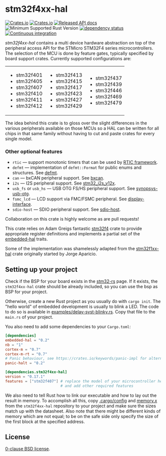 stm32f4xx-hal
=============

[![Crates.io](https://img.shields.io/crates/d/stm32f4xx-hal.svg)](https://crates.io/crates/stm32f4xx-hal)
[![Crates.io](https://img.shields.io/crates/v/stm32f4xx-hal.svg)](https://crates.io/crates/stm32f4xx-hal)
[![Released API docs](https://docs.rs/stm32f4xx-hal/badge.svg)](https://docs.rs/stm32f4xx-hal)
![Minimum Supported Rust Version](https://img.shields.io/badge/rustc-1.60+-blue.svg)
[![dependency status](https://deps.rs/repo/github/stm32-rs/stm32f4xx-hal/status.svg)](https://deps.rs/repo/github/stm32-rs/stm32f4xx-hal)
[![Continuous integration](https://github.com/stm32-rs/stm32f4xx-hal/workflows/Continuous%20integration/badge.svg)](https://github.com/stm32-rs/stm32f4xx-hal)

_stm32f4xx-hal_ contains a multi device hardware abstraction on top of the
peripheral access API for the STMicro STM32F4 series microcontrollers. The
selection of the MCU is done by feature gates, typically specified by board
support crates. Currently supported configurations are:

<table>
<tr>
<td>

* stm32f401
* stm32f405
* stm32f407
* stm32f410
* stm32f411
* stm32f412
<td>

* stm32f413
* stm32f415
* stm32f417
* stm32f423
* stm32f427
* stm32f429
<td>

* stm32f437
* stm32f439
* stm32f446
* stm32f469
* stm32f479
</tr>
</table>

The idea behind this crate is to gloss over the slight differences in the
various peripherals available on those MCUs so a HAL can be written for all
chips in that same family without having to cut and paste crates for every
single model.

### Other optional features

* `rtic` — support monotonic timers that can be used by [RTIC framework](https://crates.io/crates/cortex-m-rtic).
* `defmt` — implementation of `defmt::Format` for public enums and structures. See [defmt](https://crates.io/crates/defmt).
* `can` — bxCAN peripheral support. See [bxcan](https://crates.io/crates/bxcan).
* `i2s` — I2S peripheral support. See [stm32_i2s_v12x](https://crates.io/crates/stm32_i2s_v12x).
* `usb_fs` or `usb_hs` — USB OTG FS/HS peripheral support. See [synopsys-usb-otg](https://crates.io/crates/synopsys-usb-otg).
* `fsmc_lcd` — LCD support via FMC/FSMC peripheral. See [display-interface](https://crates.io/crates/display-interface).
* `sdio-host` — SDIO peripheral support. See [sdio-host](https://crates.io/crates/sdio-host).

Collaboration on this crate is highly welcome as are pull requests!

This crate relies on Adam Greigs fantastic [stm32f4][] crate to provide
appropriate register definitions and implements a partial set of the
[embedded-hal][] traits.

Some of the implementation was shamelessly adapted from the [stm32f1xx-hal][]
crate originally started by Jorge Aparicio.

[stm32f4]: https://crates.io/crates/stm32f4
[stm32f1xx-hal]: https://github.com/stm32-rs/stm32f1xx-hal
[embedded-hal]: https://github.com/rust-embedded/embedded-hal

Setting up your project
-------

Check if the BSP for your board exists in the
[stm32-rs](https://github.com/stm32-rs) page.
If it exists, the `stm32f4xx-hal` crate should be already included, so you can
use the bsp as BSP for your project.

Otherwise, create a new Rust project as you usually do with `cargo init`. The
"hello world" of embedded development is usually to blink a LED. The code to do
so is available in [examples/delay-syst-blinky.rs](examples/delay-syst-blinky.rs).
Copy that file to the `main.rs` of your project.

You also need to add some dependencies to your `Cargo.toml`:

```toml
[dependencies]
embedded-hal = "0.2"
nb = "1"
cortex-m = "0.7"
cortex-m-rt = "0.7"
# Panic behaviour, see https://crates.io/keywords/panic-impl for alternatives
panic-halt = "0.2"

[dependencies.stm32f4xx-hal]
version = "0.17.1"
features = ["stm32f407"] # replace the model of your microcontroller here
                         # and add other required features
```

We also need to tell Rust how to link our executable and how to lay out the
result in memory. To accomplish all this, copy [.cargo/config](.cargo/config.toml)
and [memory.x](memory.x) from the `stm32f4xx-hal` repository to your project and make sure the sizes match up with the datasheet. Also note that there might be different kinds of memory which are not equal; to be on the safe side only specify the size of the first block at the specified address.

License
-------

[0-clause BSD license](LICENSE-0BSD.txt).
